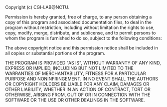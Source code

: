 Copyright (c) CGI-LAB@NCTU.

Permission is hereby granted, free of charge, to any person obtaining a copy of this program and associated documentation files, to deal in the program without restriction, including without limitation the rights to use, copy, modify, merge, distribute, and sublicense, and to permit persons to whom the program is furnished to do so, subject to the following conditions:

The above copyright notice and this permission notice shall be included in all copies or substantial portions of the program.

THE PROGRAM IS PROVIDED "AS IS", WITHOUT WARRANTY OF ANY KIND, EXPRESS OR IMPLIED, INCLUDING BUT NOT LIMITED TO THE WARRANTIES OF MERCHANTABILITY, FITNESS FOR A PARTICULAR PURPOSE AND NONINFRINGEMENT. IN NO EVENT SHALL THE AUTHORS OR COPYRIGHT HOLDERS BE LIABLE FOR ANY CLAIM, DAMAGES OR OTHER LIABILITY, WHETHER IN AN ACTION OF CONTRACT, TORT OR OTHERWISE, ARISING FROM, OUT OF OR IN CONNECTION WITH THE SOFTWARE OR THE USE OR OTHER DEALINGS IN THE SOFTWARE.
